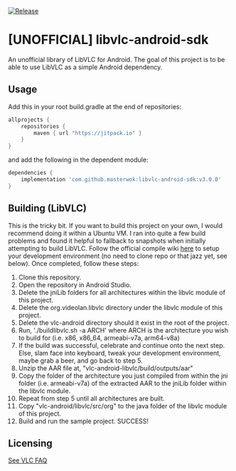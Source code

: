 [![Release](https://jitpack.io/v/masterwok/libvlc-android-sdk.svg)](https://jitpack.io/#masterwok/libvlc-android-sdk)

# [UNOFFICIAL] libvlc-android-sdk
An unofficial library of LibVLC for Android. The goal of this project is to be able to use LibVLC as a simple Android dependency.

## Usage

Add this in your root build.gradle at the end of repositories:
```gradle
allprojects {
    repositories {
        maven { url "https://jitpack.io" }
    }
}
```
and add the following in the dependent module:

```gradle
dependencies {
    implementation 'com.github.masterwok:libvlc-android-sdk:v3.0.0'
}
```

## Building (LibVLC)
This is the tricky bit. If you want to build this project on your own, I would recommend doing it within a Ubuntu VM. I ran into quite a few build problems and found it helpful to fallback to snapshots when initially attempting to build LibVLC. Follow the official compile wiki [here](https://wiki.videolan.org/AndroidCompile/#Get_VLC_Source) to setup your development environment (no need to clone repo or that jazz yet, see below). Once completed, follow these steps:
1. Clone this repository.
2. Open the repository in Android Studio.
3. Delete the jniLib folders for all architectures within the libvlc module of this project.
4. Delete the org.videolan.libvlc directory under the libvlc module of this project.
5. Delete the vlc-android directory should it exist in the root of the project.
6. Run, './buildlibvlc.sh -a ARCH' where ARCH is the architecture you wish to build for (i.e. x86, x86_64, armeabi-v7a, arm64-v8a)
7. If the build was successful, celebrate and continue onto the next step. Else, slam face into keyboard, tweak your development environment, maybe grab a beer, and go back to step 5.
8. Unzip the AAR file at, "vlc-android-libvlc/build/outputs/aar"
9. Copy the folder of the architecture you just compiled from within the jni folder (i.e. armeabi-v7a) of the extracted AAR to the jniLib folder within the libvlc module.
10. Repeat from step 5 until all architectures are built.
11. Copy "vlc-android/libvlc/src/org" to the java folder of the libvlc module of this project.
12. Build and run the sample project. SUCCESS!

## Licensing

[See VLC FAQ](https://wiki.videolan.org/Frequently_Asked_Questions/#May_I_redistribute_libVLC_in_my_application.3F)
